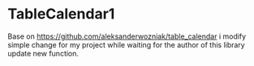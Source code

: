 # TableCalendar1

Base on https://github.com/aleksanderwozniak/table_calendar i modify simple change for my project while waiting for the author of this library update new function.
